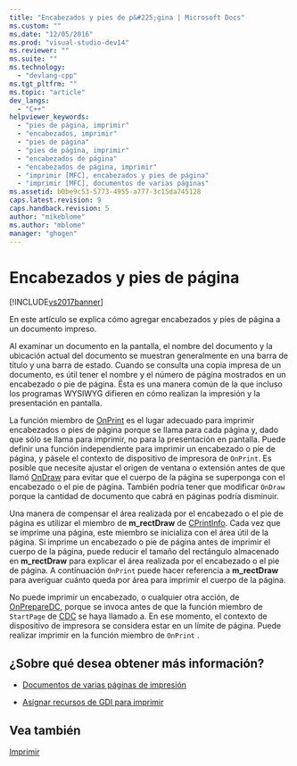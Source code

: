 ```yaml
---
title: "Encabezados y pies de p&#225;gina | Microsoft Docs"
ms.custom: ""
ms.date: "12/05/2016"
ms.prod: "visual-studio-dev14"
ms.reviewer: ""
ms.suite: ""
ms.technology: 
  - "devlang-cpp"
ms.tgt_pltfrm: ""
ms.topic: "article"
dev_langs: 
  - "C++"
helpviewer_keywords: 
  - "pies de página, imprimir"
  - "encabezados, imprimir"
  - "pies de página"
  - "pies de página, imprimir"
  - "encabezados de página"
  - "encabezados de página, imprimir"
  - "imprimir [MFC], encabezados y pies de página"
  - "imprimir [MFC], documentos de varias páginas"
ms.assetid: b0be9c53-5773-4955-a777-3c15da745128
caps.latest.revision: 9
caps.handback.revision: 5
author: "mikeblome"
ms.author: "mblome"
manager: "ghogen"
---
```

# Encabezados y pies de p&#225;gina
[!INCLUDE[vs2017banner](../assembler/inline/includes/vs2017banner.md)]

En este artículo se explica cómo agregar encabezados y pies de página a un documento impreso.  
  
 Al examinar un documento en la pantalla, el nombre del documento y la ubicación actual del documento se muestran generalmente en una barra de título y una barra de estado.  Cuando se consulta una copia impresa de un documento, es útil tener el nombre y el número de página mostrados en un encabezado o pie de página.  Ésta es una manera común de la que incluso los programas WYSIWYG difieren en cómo realizan la impresión y la presentación en pantalla.  
  
 La función miembro de [OnPrint](../Topic/CView::OnPrint.md) es el lugar adecuado para imprimir encabezados o pies de página porque se llama para cada página y, dado que sólo se llama para imprimir, no para la presentación en pantalla.  Puede definir una función independiente para imprimir un encabezado o pie de página, y pásele el contexto de dispositivo de impresora de `OnPrint`.  Es posible que necesite ajustar el origen de ventana o extensión antes de que llamó [OnDraw](../Topic/CView::OnDraw.md) para evitar que el cuerpo de la página se superponga con el encabezado o el pie de página.  También podría tener que modificar `OnDraw` porque la cantidad de documento que cabrá en páginas podría disminuir.  
  
 Una manera de compensar el área realizada por el encabezado o el pie de página es utilizar el miembro de **m\_rectDraw** de [CPrintInfo](../mfc/reference/cprintinfo-structure.md).  Cada vez que se imprime una página, este miembro se inicializa con el área útil de la página.  Si imprime un encabezado o pie de página antes de imprimir el cuerpo de la página, puede reducir el tamaño del rectángulo almacenado en **m\_rectDraw** para explicar el área realizada por el encabezado o el pie de página.  A continuación `OnPrint` puede hacer referencia a **m\_rectDraw** para averiguar cuánto queda por área para imprimir el cuerpo de la página.  
  
 No puede imprimir un encabezado, o cualquier otra acción, de [OnPrepareDC](../Topic/CView::OnPrepareDC.md), porque se invoca antes de que la función miembro de `StartPage` de [CDC](../mfc/reference/cdc-class.md) se haya llamado a.  En ese momento, el contexto de dispositivo de impresora se considera estar en un límite de página.  Puede realizar imprimir en la función miembro de `OnPrint` .  
  
## ¿Sobre qué desea obtener más información?  
  
-   [Documentos de varias páginas de impresión](../mfc/multipage-documents.md)  
  
-   [Asignar recursos de GDI para imprimir](../mfc/allocating-gdi-resources.md)  
  
## Vea también  
 [Imprimir](../mfc/printing.md)